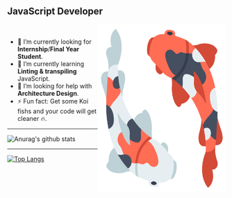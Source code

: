 ## JavaScript Developer

<img src="https://github.com/BangaFlow/BangaFlow/blob/master/images/koi_fish.png" align="right" width="296" height="386"/>

<br/>

- 🔭 I’m currently looking for **Internship**/**Final Year Student**.
- 🌱 I’m currently learning **Linting & transpiling** JavaScript.
- 🤔 I’m looking for help with **Architecture Design**.
- ⚡ Fun fact: Get some Koi fishs and your code will get cleaner 🔥.

***

![Anurag's github stats](https://github-readme-stats.vercel.app/api?username=bangaflow&show_icons=true&theme=nord)

***

[![Top Langs](https://github-readme-stats.vercel.app/api/top-langs/?username=bangaflow&layout=compact&theme=nord)](https://github.com/anuraghazra/github-readme-stats)
